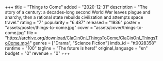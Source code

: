 +++
title = "Things to Come"
added = "2020-12-31"
description = "The story of a century: a decades-long second World War leaves plague and anarchy, then a rational state rebuilds civilization and attempts space travel."
rating = "7"
popularity = "6.487"
released = "1936"
poster = "assets/poster/things-to-come.jpg"
cover = "assets/cover/things-to-come.jpg"
file = "https://archive.org/download/ClaCinOnl_ThingsToCome/ClaCinOnl_ThingsToCome.mp4"
genres = ["Drama", "Science Fiction"]
imdb_id = "tt0028358"
runtime = "100"
tagline = "The future is here!"
original_language = "en"
budget = "0"
revenue = "0"
+++
